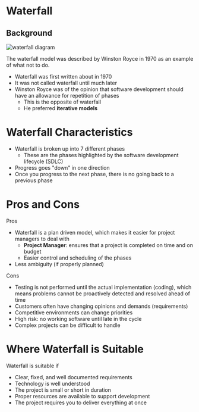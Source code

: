 # Waterfall

## Background
![waterfall diagram](https://sp-ao.shortpixel.ai/client/to_webp,q_glossy,ret_img,w_1148/https://techkalture.com/wp-content/uploads/2021/09/waterfall.png)

The waterfall model was described by Winston Royce in 1970 as an example of what not to do.
- Waterfall was first written about in 1970
- It was not called waterfall until much later
- Winston Royce was of the opinion that software development should have an allowance for repetition of phases
    - This is the opposite of waterfall
    - He preferred **iterative models**

# Waterfall Characteristics
- Waterfall is broken up into 7 different phases
    - These are the phases highlighted by the software development lifecycle (SDLC)
- Progress goes "down" in one direction
- Once you progress to the next phase, there is no going back to a previous phase

# Pros and Cons
Pros
- Waterfall is a plan driven model, which makes it easier for project managers to deal with
    - **Project Manager**: ensures that a project is completed on time and on budget
    - Easier control and scheduling of the phases
- Less ambiguity (if properly planned)

Cons
- Testing is not performed until the actual implementation (coding), which means problems cannot be proactively detected and resolved ahead of time
- Customers often have changing opinions and demands (requirements)
- Competitive environments can change priorities
- High risk: no working software until late in the cycle
- Complex projects can be difficult to handle

# Where Waterfall is Suitable
Waterfall is suitable if
- Clear, fixed, and well documented requirements
- Technology is well understood
- The project is small or short in duration
- Proper resources are available to support development
- The project requires you to deliver everything at once